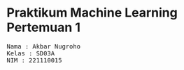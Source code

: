 # Praktikum Machine Learning Pertemuan 1
<pre>Nama : Akbar Nugroho
Kelas : SD03A
NIM : 221110015</pre>
